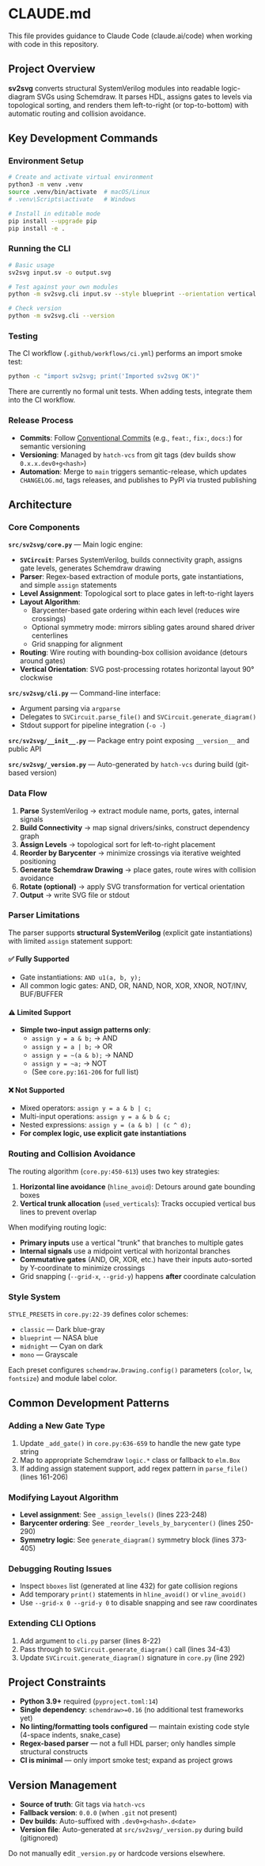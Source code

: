 # CLAUDE.md

This file provides guidance to Claude Code (claude.ai/code) when working with code in this repository.

## Project Overview

**sv2svg** converts structural SystemVerilog modules into readable logic-diagram SVGs using Schemdraw. It parses HDL, assigns gates to levels via topological sorting, and renders them left-to-right (or top-to-bottom) with automatic routing and collision avoidance.

## Key Development Commands

### Environment Setup
```bash
# Create and activate virtual environment
python3 -m venv .venv
source .venv/bin/activate  # macOS/Linux
# .venv\Scripts\activate   # Windows

# Install in editable mode
pip install --upgrade pip
pip install -e .
```

### Running the CLI
```bash
# Basic usage
sv2svg input.sv -o output.svg

# Test against your own modules
python -m sv2svg.cli input.sv --style blueprint --orientation vertical -o output.svg

# Check version
python -m sv2svg.cli --version
```

### Testing
The CI workflow (`.github/workflows/ci.yml`) performs an import smoke test:
```bash
python -c "import sv2svg; print('Imported sv2svg OK')"
```

There are currently no formal unit tests. When adding tests, integrate them into the CI workflow.

### Release Process
- **Commits**: Follow [Conventional Commits](https://www.conventionalcommits.org) (e.g., `feat:`, `fix:`, `docs:`) for semantic versioning
- **Versioning**: Managed by `hatch-vcs` from git tags (dev builds show `0.x.x.dev0+g<hash>`)
- **Automation**: Merge to `main` triggers semantic-release, which updates `CHANGELOG.md`, tags releases, and publishes to PyPI via trusted publishing

## Architecture

### Core Components

**`src/sv2svg/core.py`** — Main logic engine:
- **`SVCircuit`**: Parses SystemVerilog, builds connectivity graph, assigns gate levels, generates Schemdraw drawing
- **Parser**: Regex-based extraction of module ports, gate instantiations, and simple `assign` statements
- **Level Assignment**: Topological sort to place gates in left-to-right layers
- **Layout Algorithm**:
  - Barycenter-based gate ordering within each level (reduces wire crossings)
  - Optional symmetry mode: mirrors sibling gates around shared driver centerlines
  - Grid snapping for alignment
- **Routing**: Wire routing with bounding-box collision avoidance (detours around gates)
- **Vertical Orientation**: SVG post-processing rotates horizontal layout 90° clockwise

**`src/sv2svg/cli.py`** — Command-line interface:
- Argument parsing via `argparse`
- Delegates to `SVCircuit.parse_file()` and `SVCircuit.generate_diagram()`
- Stdout support for pipeline integration (`-o -`)

**`src/sv2svg/__init__.py`** — Package entry point exposing `__version__` and public API

**`src/sv2svg/_version.py`** — Auto-generated by `hatch-vcs` during build (git-based version)

### Data Flow
1. **Parse** SystemVerilog → extract module name, ports, gates, internal signals
2. **Build Connectivity** → map signal drivers/sinks, construct dependency graph
3. **Assign Levels** → topological sort for left-to-right placement
4. **Reorder by Barycenter** → minimize crossings via iterative weighted positioning
5. **Generate Schemdraw Drawing** → place gates, route wires with collision avoidance
6. **Rotate (optional)** → apply SVG transformation for vertical orientation
7. **Output** → write SVG file or stdout

### Parser Limitations

The parser supports **structural SystemVerilog** (explicit gate instantiations) with limited `assign` statement support:

#### ✅ Fully Supported
- Gate instantiations: `AND u1(a, b, y);`
- All common logic gates: AND, OR, NAND, NOR, XOR, XNOR, NOT/INV, BUF/BUFFER

#### ⚠️ Limited Support
- **Simple two-input assign patterns only**:
  - `assign y = a & b;` → AND
  - `assign y = a | b;` → OR
  - `assign y = ~(a & b);` → NAND
  - `assign y = ~a;` → NOT
  - (See `core.py:161-206` for full list)

#### ❌ Not Supported
- Mixed operators: `assign y = a & b | c;`
- Multi-input operations: `assign y = a & b & c;`
- Nested expressions: `assign y = (a & b) | (c ^ d);`
- **For complex logic, use explicit gate instantiations**

### Routing and Collision Avoidance

The routing algorithm (`core.py:450-613`) uses two key strategies:

1. **Horizontal line avoidance** (`hline_avoid`): Detours around gate bounding boxes
2. **Vertical trunk allocation** (`used_verticals`): Tracks occupied vertical bus lines to prevent overlap

When modifying routing logic:
- **Primary inputs** use a vertical "trunk" that branches to multiple gates
- **Internal signals** use a midpoint vertical with horizontal branches
- **Commutative gates** (AND, OR, XOR, etc.) have their inputs auto-sorted by Y-coordinate to minimize crossings
- Grid snapping (`--grid-x`, `--grid-y`) happens **after** coordinate calculation

### Style System

`STYLE_PRESETS` in `core.py:22-39` defines color schemes:
- `classic` — Dark blue-gray
- `blueprint` — NASA blue
- `midnight` — Cyan on dark
- `mono` — Grayscale

Each preset configures `schemdraw.Drawing.config()` parameters (`color`, `lw`, `fontsize`) and module label color.

## Common Development Patterns

### Adding a New Gate Type
1. Update `_add_gate()` in `core.py:636-659` to handle the new gate type string
2. Map to appropriate Schemdraw `logic.*` class or fallback to `elm.Box`
3. If adding assign statement support, add regex pattern in `parse_file()` (lines 161-206)

### Modifying Layout Algorithm
- **Level assignment**: See `_assign_levels()` (lines 223-248)
- **Barycenter ordering**: See `_reorder_levels_by_barycenter()` (lines 250-290)
- **Symmetry logic**: See `generate_diagram()` symmetry block (lines 373-405)

### Debugging Routing Issues
- Inspect `bboxes` list (generated at line 432) for gate collision regions
- Add temporary `print()` statements in `hline_avoid()` or `vline_avoid()`
- Use `--grid-x 0 --grid-y 0` to disable snapping and see raw coordinates

### Extending CLI Options
1. Add argument to `cli.py` parser (lines 8-22)
2. Pass through to `SVCircuit.generate_diagram()` call (lines 34-43)
3. Update `SVCircuit.generate_diagram()` signature in `core.py` (line 292)

## Project Constraints

- **Python 3.9+** required (`pyproject.toml:14`)
- **Single dependency**: `schemdraw>=0.16` (no additional test frameworks yet)
- **No linting/formatting tools configured** — maintain existing code style (4-space indents, snake_case)
- **Regex-based parser** — not a full HDL parser; only handles simple structural constructs
- **CI is minimal** — only import smoke test; expand as project grows

## Version Management

- **Source of truth**: Git tags via `hatch-vcs`
- **Fallback version**: `0.0.0` (when `.git` not present)
- **Dev builds**: Auto-suffixed with `.dev0+g<hash>.d<date>`
- **Version file**: Auto-generated at `src/sv2svg/_version.py` during build (gitignored)

Do not manually edit `_version.py` or hardcode versions elsewhere.